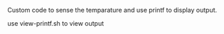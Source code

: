 Custom code to sense the temparature and use printf to display output.

use view-printf.sh to view output

